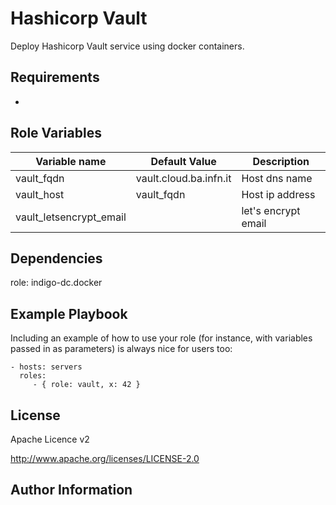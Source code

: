 Hashicorp Vault
===============

Deploy Hashicorp Vault service using docker containers.

Requirements
------------

-

Role Variables
--------------

| Variable name  | Default Value | Description
| -------------- | ------------- |------------- |
| vault_fqdn | vault.cloud.ba.infn.it | Host dns name
| vault_host | vault_fqdn | Host ip address
| vault_letsencrypt_email || let's encrypt email

Dependencies
------------

role: indigo-dc.docker

Example Playbook
----------------

Including an example of how to use your role (for instance, with variables passed in as parameters) is always nice for users too:

    - hosts: servers
      roles:
         - { role: vault, x: 42 }

License
-------

Apache Licence v2

http://www.apache.org/licenses/LICENSE-2.0


Author Information
------------------
